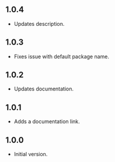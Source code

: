## 1.0.4

- Updates description.

## 1.0.3

- Fixes issue with default package name.

## 1.0.2

- Updates documentation.

## 1.0.1

- Adds a documentation link.

## 1.0.0

- Initial version.
